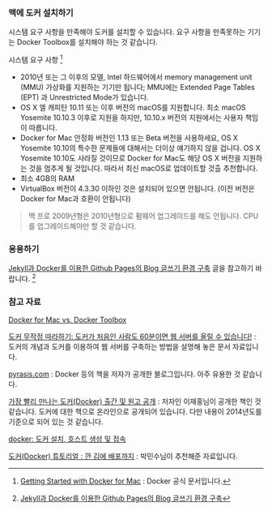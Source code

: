 ### 맥에 도커 설치하기 

시스템 요구 사항을 만족해야 도커를 설치할 수 있습니다. 요구 사항을 만족못하는 기기는 Docker Toolbox를 설치해야 하는 것 같습니다.

시스템 요구 사항 [^docker-for-mac]

* 2010년 또는 그 이후의 모델, Intel 하드웨어에서 memory management unit (MMU) 가상화를 지원하는 기기만 됩니다; MMU에는 Extended Page Tables (EPT) 과 Unrestricted Mode가 있습니다.
* OS X 엘 캐피탄 10.11 또는 이후 버전의 macOS를 지원합니다. 최소 macOS Yosemite 10.10.3 이후로 지원을 하지만, 10.10.x 버전의 지원에서는 사용자 책임이 따릅니다.
* Docker for Mac 안정화 버전인 1.13 또는 Beta 버전을 사용하세요, OS X Yosemite 10.10의 특수한 문제들에 대해서는 더이상 얘기하지 않을 겁니다. OS X Yosemite 10.10도 사라질 것이므로 Docker for Mac도 해당 OS X 버전을 지원하는 것을 멈추게 될 것입니다. 따라서 최신 macOS로 업데이트할 것츨 추천합니다.
* 최소 4GB의 RAM
* VirtualBox 버전이 4.3.30 이하인 것은 설치되어 있으면 안됩니다. (이전 버전은 Docker for Mac과 호환이 안됩니다)

> 맥 프로 2009년형은 2010년형으로 펌웨어 업그레이드를 해도 안됩니다. CPU를 업그레이드해야만 할 것 같습니다.

### 응용하기

[Jekyll과 Docker를 이용한 Github Pages의 Blog 글쓰기 환경 구축](https://edeun.github.io/2017/01/17/Jekyll과-Docker를-이용한-Github-Pages의-Blog-환경-구축.html#fn:4) 글을 참고하기 바랍니다. [^edeun-docker]

### 참고 자료

[^docker-for-mac]: [Getting Started with Docker for Mac](https://docs.docker.com/docker-for-mac/) : Docker 공식 문서입니다.

[Docker for Mac vs. Docker Toolbox](https://docs.docker.com/docker-for-mac/docker-toolbox/)

[도커 무작정 따라하기: 도커가 처음인 사람도 60분이면 웹 서버를 올릴 수 있습니다!](http://www.slideshare.net/pyrasis/docker-fordummies-44424016) : 도커의 개념과 도커를 이용하여 웹 서버를 구축하는 방법을 설명해 놓은 문서 자료입니다.

[pyrasis.com](http://www.pyrasis.com) : Docker 등의 책을 저자가 공개한 블로그입니다. 아주 유용한 것 같습니다. 

[가장 빨리 만나는 도커(Docker) 출간 및 원고 공개](http://www.pyrasis.com/private/2014/11/30/publish-docker-for-the-really-impatient-book) : 저자인 이재홍님이 공개한 책인 것 같습니다. 도커에 대한 책으로 온라인으로 공개되어 있습니다. 다만 내용이 2014년도를 기준으로 되어 있는 것 같습니다. 

[docker: 도커 설치, 호스트 생성 및 접속](http://blog.naver.com/pjt3591oo/220818425705)

[도커(Docker) 튜토리얼 : 깐 김에 배포까지](http://blog.nacyot.com/articles/2014-01-27-easy-deploy-with-docker/) : 박민수님이 추천해준 자료입니다. 

[^edeun-docker]: [Jekyll과 Docker를 이용한 Github Pages의 Blog 글쓰기 환경 구축](https://edeun.github.io/2017/01/17/Jekyll과-Docker를-이용한-Github-Pages의-Blog-환경-구축.html#fn:4)